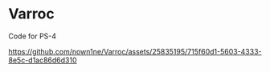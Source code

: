 # Varroc
Code for PS-4


https://github.com/nown1ne/Varroc/assets/25835195/715f60d1-5603-4333-8e5c-d1ac86d6d310

